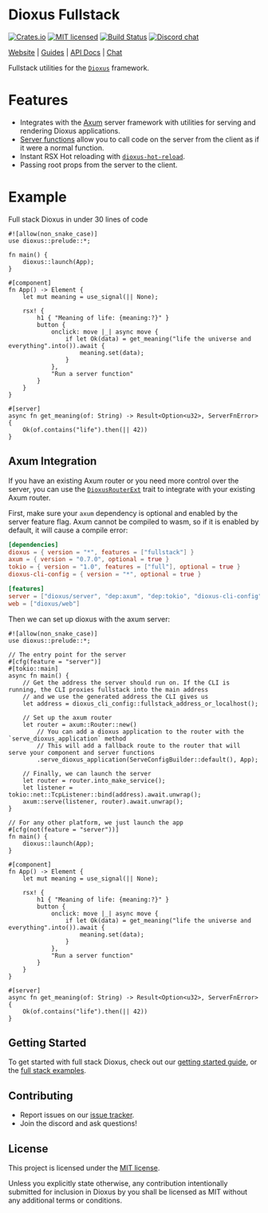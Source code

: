 # Dioxus Fullstack

[![Crates.io][crates-badge]][crates-url]
[![MIT licensed][mit-badge]][mit-url]
[![Build Status][actions-badge]][actions-url]
[![Discord chat][discord-badge]][discord-url]

[crates-badge]: https://img.shields.io/crates/v/dioxus-fullstack.svg
[crates-url]: https://crates.io/crates/dioxus-fullstack
[mit-badge]: https://img.shields.io/badge/license-MIT-blue.svg
[mit-url]: https://github.com/dioxuslabs/dioxus/blob/main/LICENSE-MIT
[actions-badge]: https://github.com/dioxuslabs/dioxus/actions/workflows/main.yml/badge.svg
[actions-url]: https://github.com/dioxuslabs/dioxus/actions?query=workflow%3ACI+branch%3Amaster
[discord-badge]: https://img.shields.io/discord/899851952891002890.svg?logo=discord&style=flat-square
[discord-url]: https://discord.gg/XgGxMSkvUM

[Website](https://dioxuslabs.com) |
[Guides](https://dioxuslabs.com/learn/0.5/) |
[API Docs](https://docs.rs/dioxus-fullstack/latest/dioxus_fullstack/) |
[Chat](https://discord.gg/XgGxMSkvUM)

Fullstack utilities for the [`Dioxus`](https://dioxuslabs.com) framework.

# Features

- Integrates with the [Axum](./examples/axum-hello-world/src/main.rs) server framework with utilities for serving and rendering Dioxus applications.
- [Server functions](https://docs.rs/dioxus-fullstack/latest/dioxus_fullstack/prelude/attr.server.html) allow you to call code on the server from the client as if it were a normal function.
- Instant RSX Hot reloading with [`dioxus-hot-reload`](https://crates.io/crates/dioxus-hot-reload).
- Passing root props from the server to the client.

# Example

Full stack Dioxus in under 30 lines of code

```rust, no_run
#![allow(non_snake_case)]
use dioxus::prelude::*;

fn main() {
    dioxus::launch(App);
}

#[component]
fn App() -> Element {
    let mut meaning = use_signal(|| None);

    rsx! {
        h1 { "Meaning of life: {meaning:?}" }
        button {
            onclick: move |_| async move {
                if let Ok(data) = get_meaning("life the universe and everything".into()).await {
                    meaning.set(data);
                }
            },
            "Run a server function"
        }
    }
}

#[server]
async fn get_meaning(of: String) -> Result<Option<u32>, ServerFnError> {
    Ok(of.contains("life").then(|| 42))
}
```

## Axum Integration

If you have an existing Axum router or you need more control over the server, you can use the [`DioxusRouterExt`](https://docs.rs/dioxus-fullstack/0.6.0-alpha.2/dioxus_fullstack/prelude/trait.DioxusRouterExt.html) trait to integrate with your existing Axum router.

First, make sure your `axum` dependency is optional and enabled by the server feature flag. Axum cannot be compiled to wasm, so if it is enabled by default, it will cause a compile error:

```toml
[dependencies]
dioxus = { version = "*", features = ["fullstack"] }
axum = { version = "0.7.0", optional = true }
tokio = { version = "1.0", features = ["full"], optional = true }
dioxus-cli-config = { version = "*", optional = true }

[features]
server = ["dioxus/server", "dep:axum", "dep:tokio", "dioxus-cli-config"]
web = ["dioxus/web"]
```

Then we can set up dioxus with the axum server:

```rust, no_run
#![allow(non_snake_case)]
use dioxus::prelude::*;

// The entry point for the server
#[cfg(feature = "server")]
#[tokio::main]
async fn main() {
    // Get the address the server should run on. If the CLI is running, the CLI proxies fullstack into the main address
    // and we use the generated address the CLI gives us
    let address = dioxus_cli_config::fullstack_address_or_localhost();

    // Set up the axum router
    let router = axum::Router::new()
        // You can add a dioxus application to the router with the `serve_dioxus_application` method
        // This will add a fallback route to the router that will serve your component and server functions
        .serve_dioxus_application(ServeConfigBuilder::default(), App);

    // Finally, we can launch the server
    let router = router.into_make_service();
    let listener = tokio::net::TcpListener::bind(address).await.unwrap();
    axum::serve(listener, router).await.unwrap();
}

// For any other platform, we just launch the app
#[cfg(not(feature = "server"))]
fn main() {
    dioxus::launch(App);
}

#[component]
fn App() -> Element {
    let mut meaning = use_signal(|| None);

    rsx! {
        h1 { "Meaning of life: {meaning:?}" }
        button {
            onclick: move |_| async move {
                if let Ok(data) = get_meaning("life the universe and everything".into()).await {
                    meaning.set(data);
                }
            },
            "Run a server function"
        }
    }
}

#[server]
async fn get_meaning(of: String) -> Result<Option<u32>, ServerFnError> {
    Ok(of.contains("life").then(|| 42))
}
```

## Getting Started

To get started with full stack Dioxus, check out our [getting started guide](https://dioxuslabs.com/learn/0.5/getting_started), or the [full stack examples](https://github.com/DioxusLabs/dioxus/tree/master/examples).

## Contributing

- Report issues on our [issue tracker](https://github.com/dioxuslabs/dioxus/issues).
- Join the discord and ask questions!

## License

This project is licensed under the [MIT license].

[mit license]: https://github.com/dioxuslabs/dioxus/blob/main/LICENSE-MIT

Unless you explicitly state otherwise, any contribution intentionally submitted
for inclusion in Dioxus by you shall be licensed as MIT without any additional
terms or conditions.
